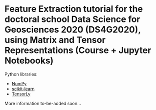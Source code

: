# Feature Extraction tutorial for the doctoral school Data Science for Geosciences 2020 (DS4G2020), using Matrix and Tensor Representations (Course + Jupyter Notebooks)

Python libraries:
- [NumPy](https://numpy.org/)
- [scikit-learn](https://scikit-learn.org/stable/)
- [TensorLy](http://tensorly.org/stable/index.html)

More information to-be-added soon...
